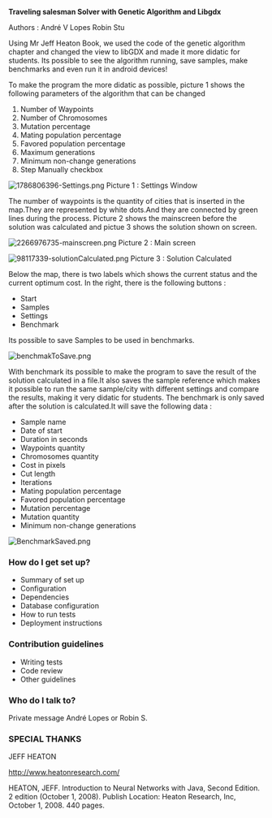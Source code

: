 **Traveling salesman Solver with Genetic Algorithm and Libgdx** 

Authors : 
André V Lopes
Robin Stu

Using Mr Jeff Heaton Book, we used the code of the genetic algorithm chapter and changed the view to libGDX and made it more didatic for students.
Its possible to see the algorithm running, save samples, make benchmarks and even run it in android devices! 

To make the program the more didatic as possible, picture 1 shows the following parameters of the algorithm that can be changed 

1. Number of Waypoints
2. Number of Chromosomes
3. Mutation percentage
4. Mating population percentage
5. Favored population percentage
7. Maximum generations
8. Minimum non-change generations
9. Step Manually checkbox

![1786806396-Settings.png](https://bitbucket.org/repo/egL9o4/images/2199362518-1786806396-Settings.png)
Picture 1 : Settings Window


The number of waypoints is the quantity of cities that is inserted in the map.They are represented by white dots.And they are connected by green lines during the process.
Picture 2 shows the mainscreen before the solution was calculated and pictue 3 shows the solution shown on screen.


![2266976735-mainscreen.png](https://bitbucket.org/repo/egL9o4/images/2125412026-2266976735-mainscreen.png)
Picture 2 : Main screen



![98117339-solutionCalculated.png](https://bitbucket.org/repo/egL9o4/images/2027184326-98117339-solutionCalculated.png)
Picture 3 : Solution Calculated

Below the map, there is two labels which shows the current status and the current optimum cost.
In the right, there is the following buttons :
* Start
* Samples
* Settings
* Benchmark

Its  possible to save Samples to be used in benchmarks.

![benchmakToSave.png](https://bitbucket.org/repo/egL9o4/images/784360299-benchmakToSave.png)


With benchmark its possible to make the program to save the result of the solution calculated in a file.It also saves the sample reference which makes it possible to run the same sample/city with different settings and compare the results, making it very didatic for students.
The benchmark is only saved after the solution is calculated.It will save the following data :

* Sample name
* Date of start
* Duration in seconds
* Waypoints quantity
* Chromosomes quantity
* Cost in pixels
* Cut length
* Iterations
* Mating population percentage
* Favored population percentage
* Mutation percentage
* Mutation quantity
* Minimum non-change generations

![BenchmarkSaved.png](https://bitbucket.org/repo/egL9o4/images/2660592877-BenchmarkSaved.png)

### How do I get set up? ###

* Summary of set up
* Configuration
* Dependencies
* Database configuration
* How to run tests
* Deployment instructions

### Contribution guidelines ###

* Writing tests
* Code review
* Other guidelines

### Who do I talk to? ###

Private message André Lopes or Robin S.


###  SPECIAL THANKS  ###

JEFF HEATON

http://www.heatonresearch.com/

HEATON, JEFF. Introduction to Neural Networks with Java, Second Edition. 2 edition (October 1, 2008). Publish Location: Heaton Research, Inc, October 1, 2008. 440 pages.